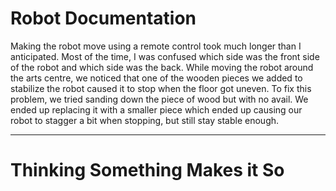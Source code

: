 # Robot Documentation

Making the robot move using a remote control took much longer than I anticipated. Most of the time, I was confused which side was the front side of the robot and which side was the back. While moving the robot around the arts centre, we noticed that one of the wooden pieces we added to stabilize the robot caused it to stop when the floor got uneven. To fix this problem, we tried sanding down the piece of wood but with no avail. We ended up replacing it with a smaller piece which ended up causing our robot to stagger a bit when stopping, but still stay stable enough. 

--- 
# Thinking Something Makes it So

